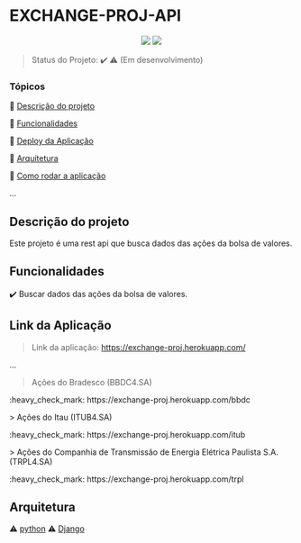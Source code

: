 <h1>EXCHANGE-PROJ-API</h1> 

<p align="center">
  <img src="https://img.shields.io/static/v1?label=Python&message=Django&color=blue&style=for-the-badge&logo=PYTHON"/>

   <img src="http://img.shields.io/static/v1?label=STATUS&message=EM%20DESENVOLVIMENTO&color=RED&style=for-the-badge"/>
</p>

> Status do Projeto: :heavy_check_mark: :warning: (Em desenvolvimento)

### Tópicos 

:small_blue_diamond: [Descrição do projeto](#descrição-do-projeto)

:small_blue_diamond: [Funcionalidades](#funcionalidades)

:small_blue_diamond: [Deploy da Aplicação](#deploy-da-aplicação-dash)

:small_blue_diamond: [Arquitetura](#arquitetura)

:small_blue_diamond: [Como rodar a aplicação](#como-rodar-a-aplicação-arrow_forward)

... 

## Descrição do projeto 

<p align="justify">
  Este projeto é uma rest api que busca dados das ações da bolsa de valores.
</p>

## Funcionalidades

:heavy_check_mark: Buscar dados das ações da bolsa de valores.


## Link da Aplicação

> Link da aplicação: https://exchange-proj.herokuapp.com/

... 
> Ações do Bradesco (BBDC4.SA)
<p>
:heavy_check_mark: https://exchange-proj.herokuapp.com/bbdc
</p>
> Ações do Itau (ITUB4.SA)
<p>
:heavy_check_mark: https://exchange-proj.herokuapp.com/itub
</p>
> Ações do Companhia de Transmissão de Energia Elétrica Paulista S.A. (TRPL4.SA)
<p>
:heavy_check_mark: https://exchange-proj.herokuapp.com/trpl
</p>

## Arquitetura

:warning: [python](https://www.python.org/)
:warning: [Django](https://www.djangoproject.com/)
